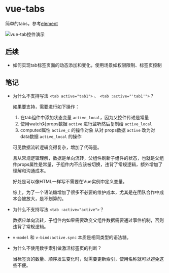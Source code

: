 # vue-tabs

 简单的tabs，参考[element](https://github.com/ElemeFE/element/tree/master/packages/tabs/src)

![vue-tab控件演示](https://i.loli.net/2020/02/06/gPUB5iQbFd9OxR2.gif)

## 后续

* 如何实现tab标签页面的动态添加和变化，使用场景如权限限制、标签页控制

## 笔记

* 为什么不支持写法 `<tab active="tab1">` 、 `<tab :active="'tab1'">`？

  如果要支持，需要进行如下操作：
  1. 在tab组件中添加状态变量 `active_local`，因为父控件传递是常量
  2. 使用watch对props数据 `active` 进行监听然后复制给 `active_local`
  3. computed属性 `active_c` 的操作对象 从对 props数据 `active` 改为对 data数据 `active_local` 的操作
  
  可见数据流转逻辑变得复杂，增加了代码量。

  且从常规逻辑理解，数据是单向流转，父组件刷新子组件的状态，也就是父组件props属性是常量，子组件内不应该被切换，违背了常规逻辑，额外增加了理解和沟通成本。

  好处是可以像HTML一样写不需要在Vue实例中定义变量。

  综上，为了一个语法糖增加了很多不必要的维护成本，尤其是在团队合作中成本会被放大，是不划算的。

* 为什么不支持写法 `<tab :active="active">`？

  数据应单向流转，子组件内如果需要改变父组件数据需要通过事件机制，否则违背了常规逻辑。

* `v-model` 和 `v-bind:active.sync` 本质是相同类型的语法糖。

* 为什么不使用数字索引做激活标签页的判断？
  
  当标签页的数量、顺序发生变化时，就需要更新索引，使用名称就可以避免这些不便。
